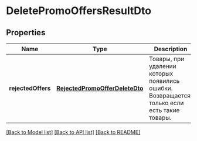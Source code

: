# DeletePromoOffersResultDto

## Properties
Name | Type | Description | Notes
------------ | ------------- | ------------- | -------------
**rejectedOffers** | [**RejectedPromoOfferDeleteDto**](RejectedPromoOfferDeleteDTO.md) | Товары, при удалении которых появились ошибки.  Возвращается, только если есть такие товары.  | [optional] [default to null]

[[Back to Model list]](../README.md#documentation-for-models) [[Back to API list]](../README.md#documentation-for-api-endpoints) [[Back to README]](../README.md)


